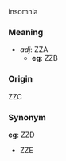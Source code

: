 insomnia
### Meaning
+ _adj_: ZZA
    + __eg__: ZZB

### Origin

ZZC

### Synonym

__eg__: ZZD

+ ZZE


